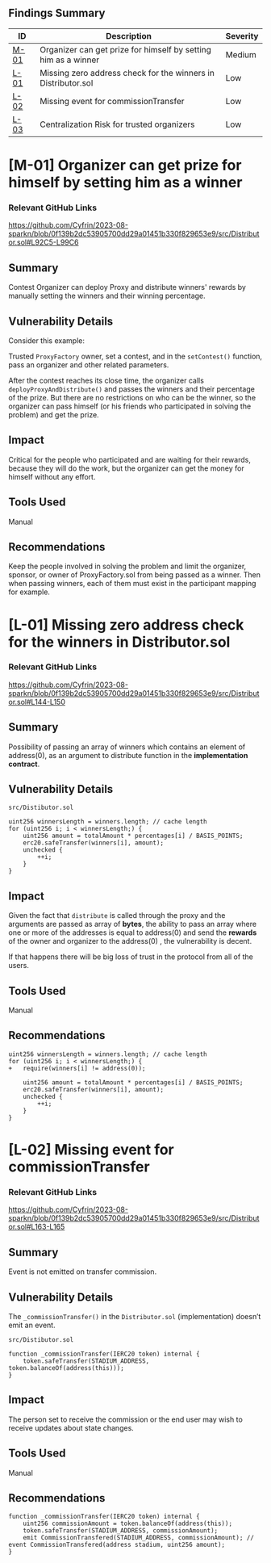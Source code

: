 ## Findings Summary

| ID | Description | Severity |
| - | - | - |
| [M-01](#m-01-organizer-can-get-prize-for-himself-by-setting-him-as-a-winner) | Organizer can get prize for himself by setting him as a winner | Medium |
| [L-01](#l-01-missing-zero-address-check-for-the-winners-in-distributorsol) | Missing zero address check for the winners in Distributor.sol | Low |
| [L-02](#l-02-missing-event-for-commissiontransfer) | Missing event for commissionTransfer | Low |
| [L-03](#m-01-organizer-can-get-prize-for-himself-by-setting-him-as-a-winner) | Centralization Risk for trusted organizers | Low |

# [M-01] Organizer can get prize for himself by setting him as a winner

### Relevant GitHub Links
	
https://github.com/Cyfrin/2023-08-sparkn/blob/0f139b2dc53905700dd29a01451b330f829653e9/src/Distributor.sol#L92C5-L99C6

## Summary
Contest Organizer can deploy Proxy and distribute winners' rewards by manually setting the winners and their winning percentage.

## Vulnerability Details
Consider this example:

Trusted `ProxyFactory` owner, set a contest, and in the `setContest()` function, pass an organizer and other related parameters.

After the contest reaches its close time, the organizer calls `deployProxyAndDistribute()` and passes the winners and their percentage of the prize. But there are no restrictions on who can be the winner, so the organizer can pass himself (or his friends who participated in solving the problem) and get the prize.

## Impact
Critical for the people who participated and are waiting for their rewards, because they will do the work, but the organizer can get the money for himself without any effort.

## Tools Used
Manual

## Recommendations
Keep the people involved in solving the problem and limit the organizer, sponsor, or owner of ProxyFactory.sol from being passed as a winner. Then when passing winners, each of them must exist in the participant mapping for example.

# [L-01] Missing zero address check for the winners in Distributor.sol

### Relevant GitHub Links
	
https://github.com/Cyfrin/2023-08-sparkn/blob/0f139b2dc53905700dd29a01451b330f829653e9/src/Distributor.sol#L144-L150

## Summary
Possibility of passing an array of winners which contains an element of address(0), as an argument to distribute function in the **implementation contract**.
## Vulnerability Details
```solidity
src/Distibutor.sol

uint256 winnersLength = winners.length; // cache length
for (uint256 i; i < winnersLength;) {
    uint256 amount = totalAmount * percentages[i] / BASIS_POINTS;
    erc20.safeTransfer(winners[i], amount);
    unchecked {
        ++i;
    }
}
```
## Impact
Given the fact that `distribute` is called through the proxy and the arguments are passed as array of **bytes**, the ability to pass an array where one or more of the addresses is equal to address(0) and send the **rewards** of the owner and organizer to the address(0) , the vulnerability is decent. 

If that happens there will be big loss of trust in the protocol from all of the users.
## Tools Used
Manual
## Recommendations
```solidity
uint256 winnersLength = winners.length; // cache length
for (uint256 i; i < winnersLength;) {
+   require(winners[i] != address(0));
    
    uint256 amount = totalAmount * percentages[i] / BASIS_POINTS;
    erc20.safeTransfer(winners[i], amount);
    unchecked {
        ++i;
    }
}
```

# [L-02] Missing event for commissionTransfer

### Relevant GitHub Links
	
https://github.com/Cyfrin/2023-08-sparkn/blob/0f139b2dc53905700dd29a01451b330f829653e9/src/Distributor.sol#L163-L165

## Summary
Event is not emitted on transfer commission.

## Vulnerability Details
The `_commissionTransfer()` in the `Distributor.sol` (implementation) doesn’t emit an event.
```solidity
src/Distibutor.sol

function _commissionTransfer(IERC20 token) internal {
    token.safeTransfer(STADIUM_ADDRESS, token.balanceOf(address(this)));
}
```

## Impact
The person set to receive the commission or the end user may wish to receive updates about state changes.

## Tools Used
Manual

## Recommendations
```solidity
function _commissionTransfer(IERC20 token) internal {
    uint256 commissionAmount = token.balanceOf(address(this));
    token.safeTransfer(STADIUM_ADDRESS, commissionAmount);
    emit CommissionTransfered(STADIUM_ADDRESS, commissionAmount); // event CommissionTransfered(address stadium, uint256 amount);
}
```
